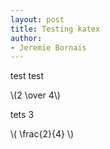```yaml
---
layout: post
title: Testing katex
author:
- Jeremie Bornais
---
```


test test

\\(2 \over 4\\)

tets 3

\\( \frac{2}{4} \\)

